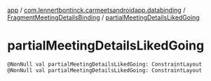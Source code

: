 [app](../../index.md) / [com.lennertbontinck.carmeetsandroidapp.databinding](../index.md) / [FragmentMeetingDetailsBinding](index.md) / [partialMeetingDetailsLikedGoing](./partial-meeting-details-liked-going.md)

# partialMeetingDetailsLikedGoing

`@NonNull val partialMeetingDetailsLikedGoing: ConstraintLayout`
`@NonNull val partialMeetingDetailsLikedGoing: ConstraintLayout`